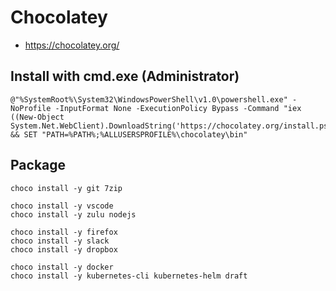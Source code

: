 # Chocolatey

* <https://chocolatey.org/>

## Install with cmd.exe (Administrator)

```
@"%SystemRoot%\System32\WindowsPowerShell\v1.0\powershell.exe" -NoProfile -InputFormat None -ExecutionPolicy Bypass -Command "iex ((New-Object System.Net.WebClient).DownloadString('https://chocolatey.org/install.ps1'))" && SET "PATH=%PATH%;%ALLUSERSPROFILE%\chocolatey\bin"
```

## Package

```
choco install -y git 7zip

choco install -y vscode
choco install -y zulu nodejs

choco install -y firefox
choco install -y slack
choco install -y dropbox

choco install -y docker
choco install -y kubernetes-cli kubernetes-helm draft
```
